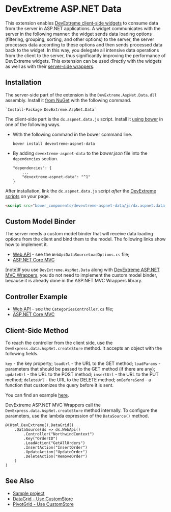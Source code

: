 # DevExtreme ASP.NET Data

This extension enables [DevExtreme client-side widgets](https://js.devexpress.com) to consume data from the server in ASP.NET applications. A widget communicates with the server in the following manner: the widget sends data loading options (filtering, grouping, sorting, and other options) to the server, the server processes data according to these options and then sends processed data back to the widget. In this way, you delegate all intensive data operations from the client to the server, thus significantly improving the performance of DevExtreme widgets. This extension can be used directly with the widgets as well as with their [server-side wrappers](https://js.devexpress.com/Documentation/16_2/Guide/ASP.NET_MVC_Wrappers/Prerequisites_and_Installation/).

## Installation

The server-side part of the extension is the `DevExtreme.AspNet.Data.dll` assembly. Install it [from NuGet](http://www.nuget.org/packages/DevExtreme.AspNet.Data/) with the following command.

    `Install-Package DevExtreme.AspNet.Data`

The client-side part is the `dx.aspnet.data.js` script. Install it [using bower](https://libraries.io/bower/devextreme-aspnet-data) in one of the following ways.

* With the following command in the bower command line.

    `bower install devextreme-aspnet-data`

* By adding `devextreme-aspnet-data` to the *bower.json* file into the `dependencies` section.

    ```
    "dependencies": {
        ...
        "devextreme-aspnet-data": "^1"
    }
    ```

After installation, link the `dx.aspnet.data.js` script *after* the [DevExtreme scripts](https://js.devexpress.com/Documentation/16_2/Guide/Getting_Started/Installation/Bower_Package/) on your page.

```HTML
<script src="bower_components/devextreme-aspnet-data/js/dx.aspnet.data.js"></script>
```

## Custom Model Binder

The server needs a custom model binder that will receive data loading options from the client and bind them to the model. The following links show how to implement it.

- [Web API](https://www.devexpress.com/Support/Center/Example/Details/T334360) - see the `WebApiDataSourceLoadOptions.cs` file;
- [ASP.NET Core MVC](https://github.com/DevExpress/DevExtreme.AspNet.Data/blob/master/net/Sample/DataSourceLoadOptions.cs)

[note]If you use `DevExtreme.AspNet.Data` along with [DevExtreme ASP.NET MVC Wrappers](https://js.devexpress.com/Documentation/16_2/Guide/ASP.NET_MVC_Wrappers/Prerequisites_and_Installation/), you do not need to implement the custom model binder, because it is already done in the ASP.NET MVC Wrappers library.

## Controller Example

- [Web API](https://www.devexpress.com/Support/Center/Example/Details/T334360) - see the `CategoriesController.cs` file;
- [ASP.NET Core MVC](https://github.com/DevExpress/DevExtreme.AspNet.Data/blob/master/net/Sample/Controllers/NorthwindController.cs)

## Client-Side Method

To reach the controller from the client side, use the `DevExpress.data.AspNet.createStore` method. It accepts an object with the following fields.

`key` - the key property;
`loadUrl` - the URL to the GET method;
`loadParams` - parameters that should be passed to the GET method (if there are any);
`updateUrl` - the URL to the POST method;
`insertUrl` - the URL to the PUT method;
`deleteUrl` - the URL to the DELETE method;
`onBeforeSend` - a function that customizes the query before it is sent.

You can find an example [here](https://github.com/DevExpress/DevExtreme.AspNet.Data/blob/master/net/Sample/Views/Home/Index.cshtml#L9).

DevExtreme ASP.NET MVC Wrappers call the `DevExpress.data.AspNet.createStore` method internally. To configure the parameters, use the lambda expression of the `DataSource()` method.

```Razor
@(Html.DevExtreme().DataGrid()
    .DataSource(ds => ds.WebApi()
        .Controller("NorthwindContext")
        .Key("OrderID")
        .LoadAction("GetAllOrders")
        .InsertAction("InsertOrder")
        .UpdateAction("UpdateOrder")
        .DeleteAction("RemoveOrder")
    )
)
```

## See Also

- [Sample project](https://github.com/DevExpress/DevExtreme.AspNet.Data/tree/master/net/Sample)
- [DataGrid - Use CustomStore](https://js.devexpress.com/Documentation/16_2/Guide/Widgets/DataGrid/Use_CustomStore/)
- [PivotGrid - Use CustomStore](https://js.devexpress.com/Documentation/16_2/Guide/Widgets/PivotGrid/Use_CustomStore/)
